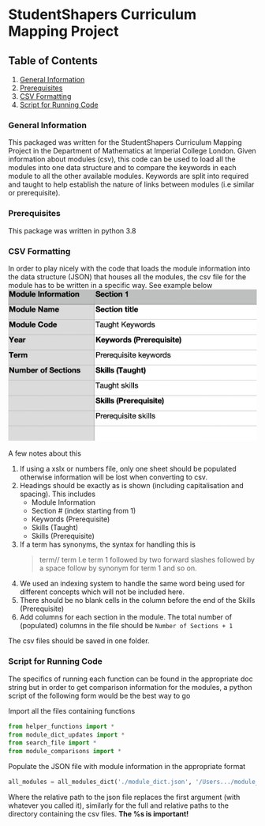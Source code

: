 # StudentShapers Curriculum Mapping Project
## Table of Contents
1. [General Information](#general-information)
2. [Prerequisites](#prerequisites)
3. [CSV Formatting](#csv-formatting)
4. [Script for Running Code](#script-for-running-code)
### General Information
This packaged was written for the StudentShapers Curriculum Mapping Project in the Department of Mathematics at Imperial College London. 
Given information about modules (csv), this code can be used to load all the modules into one data structure and to compare the keywords in each module to all the other available modules. Keywords are split into required and taught to help establish the nature of links between modules (i.e similar or prerequisite).

### Prerequisites 
This package was written in python 3.8

### CSV Formatting
In order to play nicely with the code that loads the module information into the data structure (JSON) that houses all the modules, the csv file for the module has to be written in a specific way. See example below
![My Image](example.png)

A few notes about this
1. If using a xslx or numbers file, only one sheet should be populated otherwise information will be lost when converting to csv.
2. Headings should be exactly as is shown (including capitalisation and spacing). This includes
    * Module Information
    * Section # (index starting from 1)
    * Keywords (Prerequisite)
    * Skills (Taught)
    * Skills (Prerequisite)
3. If a term has synonyms, the syntax for handling this is
    > term// term
I.e term 1 followed by two forward slashes followed by a space follow by synonym for term 1 and so on.
4. We used an indexing system to handle the same word being used for different concepts which will not be included here.
5. There should be no blank cells in the column before the end of the Skills (Prerequisite)
6. Add columns for each section in the module. The total number of (populated) columns in the file should be `Number of Sections + 1`

The csv files should be saved in one folder.

### Script for Running Code
The specifics of running each function can be found in the appropriate doc string but in order to get comparison information for the modules, a python script of the following form would be the best way to go

Import all the files containing functions

```python
from helper_functions import *
from module_dict_updates import *
from search_file import *
from module_comparisons import *
```

Populate the JSON file with module information in the appropriate format 
```python 
all_modules = all_modules_dict('./module_dict.json', '/Users.../module_csv_files', './module_csv_files/%s')
```
Where the relative path to the json file replaces the first argument (with whatever you called it), similarly for the full and relative paths to the directory containing the csv files. **The %s is important!**

